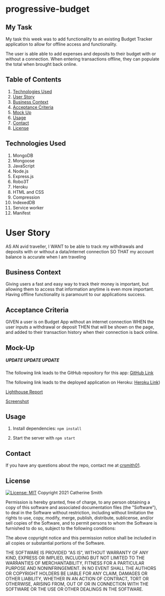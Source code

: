 # progressive-budget

## My Task

My task this week was to add functionality to an existing Budget Tracker application to allow for offline access and functionality.

The user is able able to add expenses and deposits to their budget with or without a connection. When entering transactions offline, they can populate the total when brought back online.

## Table of Contents

1. [Technologies Used](#Technologies-Used)
2. [User Story](#User-Story)
3. [Business Context](#Business-Context)
4. [Acceptance Criteria](#Acceptance-Criteria)
5. [Mock Up](#Mock-Up)
6. [Usage](#Usage)
7. [Contact](#Contact)
8. [License](#License)

## Technologies Used

1. MongoDB
2. Mongoose
3. JavaScript
4. Node.js
5. Express.js
6. Robo3T
7. Heroku
8. HTML and CSS
9. Compression
10. IndexedDB
11. Service worker
12. Manifest


# User Story

AS AN avid traveller,
I WANT to be able to track my withdrawals and deposits with or without a data/internet connection
SO THAT my account balance is accurate when I am traveling


## Business Context

Giving users a fast and easy way to track their money is important, but allowing them to access that information anytime is even more important. Having offline functionality is paramount to our applications success.


## Acceptance Criteria

GIVEN a user is on Budget App without an internet connection
WHEN the user inputs a withdrawal or deposit
THEN that will be shown on the page, and added to their transaction history when their connection is back online.


## Mock-Up
##### UPDATE UPDATE UPDATE
The following link leads to the GitHub repository for this app:
[GitHub Link](https://github.com/crsmith01/progress-budget)

The following link leads to the deployed application on Heroku:
[Heroku Link](https://mighty-sierra-97786.herokuapp.com/))

[Lighthouse Report](/assets/lighthouse-report.png)

[Screenshot](/assets/pwa-screenshot.png)



## Usage
<!-- UPDATE UPDATE UPDATE -->
1. Install dependencies: ```npm install```

2. Start the server with ```npm start```

## Contact
If you have any questions about the repo, contact me at [crsmith01](https://github.com/crsmith01).


## License
  [![License: MIT](https://img.shields.io/badge/License-MIT-yellow.svg)](https://opensource.org/licenses/MIT)
Copyright 2021 Catherine Smith

Permission is hereby granted, free of charge, to any person obtaining a copy of this software and associated documentation files (the "Software"), to deal in the Software without restriction, including without limitation the rights to use, copy, modify, merge, publish, distribute, sublicense, and/or sell copies of the Software, and to permit persons to whom the Software is furnished to do so, subject to the following conditions:

The above copyright notice and this permission notice shall be included in all copies or substantial portions of the Software.

THE SOFTWARE IS PROVIDED "AS IS", WITHOUT WARRANTY OF ANY KIND, EXPRESS OR IMPLIED, INCLUDING BUT NOT LIMITED TO THE WARRANTIES OF MERCHANTABILITY, FITNESS FOR A PARTICULAR PURPOSE AND NONINFRINGEMENT. IN NO EVENT SHALL THE AUTHORS OR COPYRIGHT HOLDERS BE LIABLE FOR ANY CLAIM, DAMAGES OR OTHER LIABILITY, WHETHER IN AN ACTION OF CONTRACT, TORT OR OTHERWISE, ARISING FROM, OUT OF OR IN CONNECTION WITH THE SOFTWARE OR THE USE OR OTHER DEALINGS IN THE SOFTWARE.